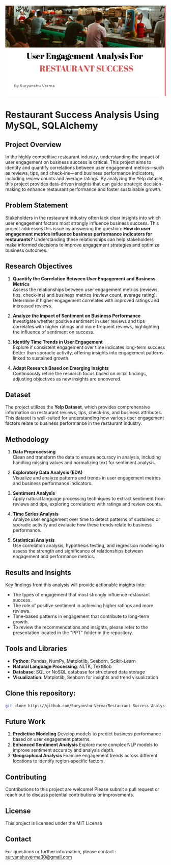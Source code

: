 ![Restaurant Success Analysis](Outputs/outputs/Cover.jpg)
# Restaurant Success Analysis Using MySQL, SQLAlchemy

## Project Overview
In the highly competitive restaurant industry, understanding the impact of user engagement on business success is critical. This project aims to identify and quantify correlations between user engagement metrics—such as reviews, tips, and check-ins—and business performance indicators, including review counts and average ratings. By analyzing the Yelp dataset, this project provides data-driven insights that can guide strategic decision-making to enhance restaurant performance and foster sustainable growth.

## Problem Statement
Stakeholders in the restaurant industry often lack clear insights into which user engagement factors most strongly influence business success. This project addresses this issue by answering the question: **How do user engagement metrics influence business performance indicators for restaurants?** Understanding these relationships can help stakeholders make informed decisions to improve engagement strategies and optimize business outcomes.

## Research Objectives
1. **Quantify the Correlation Between User Engagement and Business Metrics**  
   Assess the relationships between user engagement metrics (reviews, tips, check-ins) and business metrics (review count, average rating). Determine if higher engagement correlates with improved ratings and increased reviews.

2. **Analyze the Impact of Sentiment on Business Performance**  
   Investigate whether positive sentiment in user reviews and tips correlates with higher ratings and more frequent reviews, highlighting the influence of sentiment on success.

3. **Identify Time Trends in User Engagement**  
   Explore if consistent engagement over time indicates long-term success better than sporadic activity, offering insights into engagement patterns linked to sustained growth.

4. **Adapt Research Based on Emerging Insights**  
   Continuously refine the research focus based on initial findings, adjusting objectives as new insights are uncovered.

## Dataset
The project utilizes the **Yelp Dataset**, which provides comprehensive information on restaurant reviews, tips, check-ins, and business attributes. This dataset is well-suited for understanding how various user engagement factors relate to business performance in the restaurant industry.

## Methodology
1. **Data Preprocessing**  
   Clean and transform the data to ensure accuracy in analysis, including handling missing values and normalizing text for sentiment analysis.

2. **Exploratory Data Analysis (EDA)**  
   Visualize and analyze patterns and trends in user engagement metrics and business performance indicators.

3. **Sentiment Analysis**  
   Apply natural language processing techniques to extract sentiment from reviews and tips, exploring correlations with ratings and review counts.

4. **Time Series Analysis**  
   Analyze user engagement over time to detect patterns of sustained or sporadic activity and evaluate how these trends relate to business performance.

5. **Statistical Analysis**  
   Use correlation analysis, hypothesis testing, and regression modeling to assess the strength and significance of relationships between engagement and performance metrics.

## Results and Insights
Key findings from this analysis will provide actionable insights into:
- The types of engagement that most strongly influence restaurant success.
- The role of positive sentiment in achieving higher ratings and more reviews.
- Time-based patterns in engagement that contribute to long-term growth.
- To review the recommendations and insights, please refer to the presentation located in the "PPT" folder in the repository.

## Tools and Libraries
- **Python**: Pandas, NumPy, Matplotlib, Seaborn, Scikit-Learn
- **Natural Language Processing**: NLTK, TextBlob
- **Database**: SQL or NoSQL database for structured data storage
- **Visualization**: Matplotlib, Seaborn for insights and trend visualization

## Clone this repository:
   ```bash
   git clone https://github.com/Suryanshu-Verma/Restaurant-Success-Analysis.git
   ```
## Future Work 
1. **Predictive Modeling**
    Develop models to predict business performance based on user engagement patterns.
2. **Enhanced Sentiment Analysis**
   Explore more complex NLP models to improve sentiment accuracy and analysis depth.
3. **Geographical Analysis**
   Examine engagement trends across different locations to identify region-specific factors.
## Contributing
  Contributions to this project are welcome! Please submit a pull request or reach out to discuss potential contributions or improvements.
## License
  This project is licensed under the MIT License 
## Contact
  For questions or further information, please contact : suryanshuverma30@gmail.com
  
  


